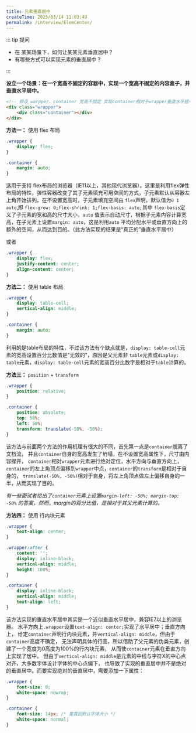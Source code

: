```yaml
---
title: 元素垂直居中
createTime: 2025/03/14 11:03:49
permalink: /interview/ElemCenter/
---
```


::: tip 提问

- 在 某某场景下，如何让某某元素垂直居中？
- 有哪些方式可以实现元素的垂直居中？

:::

**设立一个场景：在一个宽高不固定的容器中，实现一个宽高不固定的内容盒子，并垂直水平居中。**

```html
<!-- 假设 warpper、container 宽高不固定 实现container相对于wrapper垂直水平居中-->
<div class="wrapper">
    <div class="container"></div>
</div>
```

**方法一：** 使用 flex 布局

```css
.wrapper {
    display: flex;
}

.container {
    margin: auto;
}
```

适用于支持 flex布局的浏览器（IE11以上，其他现代浏览器）。这里是利用flex弹性布局的特性，弹性容器改变了其子元素填充可用空间的方式，子元素默认从容器左上角开始排列，在不设置宽高时，子元素填充空间由
`flex`声明，默认值为`0 1 auto`,即
`flex-grow: 0;flex-shrink: 1;flex-basis: auto`; 其中 `flex-basis`定义了子元素的宽和高的尺寸大小，`auto`
值表示自动尺寸，根据子元素内容计算宽高，在子元素上设置`margin: auto`，这是利用`auto`
平均分配水平或垂直方向上的额外的空间，从而达到目的。（此方法实现的结果是“真正的”垂直水平居中）

或者

```css
.wrapper {
    display: flex;
    justify-content: center;
    align-content: center;
}
```

**方法二：** 使用 table 布局

```css
.wrapper {
    display: table-cell;
    vertical-align: middle;
}

.container {
    margin: auto;
}
```

利用的是table布局的特性，不过该方法有个缺点就是，`display: table-cell`元素的宽高设置百分比数值是“无效的”，原因是父元素非
`table`元素或`display: table`元素，`display: table-cell`元素的宽高百分比数字是相对于`table`计算的。

**方法三：** `position` + `transform`

```css
.wrapper {
    position: relative;
}

.container {
    position: absolute;
    top: 50%;
    left: 50%;
    transform: translate(-50%, -50%);
}
```

该方法与前面两个方法的作用机理有很大的不同，首先第一点是`container`脱离了文档流，
并且`container`自身的宽高发生了坍塌，在不设置宽高属性下，尺寸由内容撑开，
`container`相对`wrapper`元素进行绝对定位，水平方向与垂直方向上，
`container`的左上角顶点偏移到`wrapper`中点，`container`的`transform`是相对于自身的，
`translate(-50%, -50%)`相对于自身，将左上角顶点做左上偏移自身的一半，从而实现了目的。

_有一些面试者给出了`container`元素上设置`margin-left: -50%; margin-top: -50%`
的答案，然而，margin的百分比值，是相对于其父元素计算的。_

**方法四：** 使用 行内块元素

```css
.wrapper {
    text-align: center;
}

.wrapper:after {
    content: '';
    display: inline-block;
    vertical-align: middle;
    height: 100%;
}

.container {
    display: inline-block;
    vertical-align: middle;
    text-align: left;
}
```

该方法实现的垂直水平居中其实是一个近似垂直水平居中，兼容IE7以上的浏览器。
水平方向上`.wrapper`设置`text-align: center;`实现了水平居中；垂直方向上，
给定`container`声明行内块元素，并`vertical-align: middle`，但由于`container`高度不确定，
无法声明具体的行高，所以借助了父元素的伪类元素，创建了一个宽度为0高度为100%的行内块元素，
从而使`container`元素在垂直方向上实现了居中。
但由于`vertical-align: middle`是元素的中线与字符X的中心点对齐，大多数字体设计字体的中心点偏下，
也导致了实现的垂直居中并不是绝对的垂直居中。而要实现绝对的垂直居中，需要添加一下属性：

```css
.wrapper {
    font-size: 0;
    white-space: nowrap;
}

.container {
    font-size: 14px; /* 重置回默认字体大小 */
    white-space: normal;
}
```